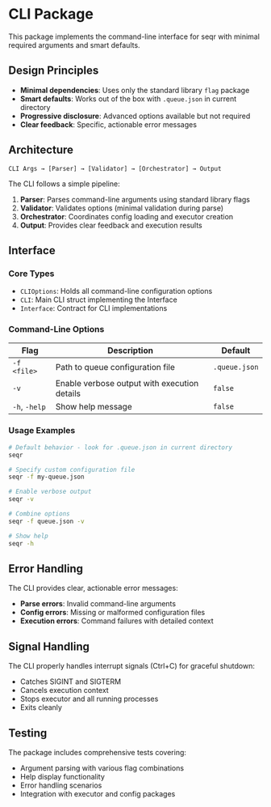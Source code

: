 # CLI Package

This package implements the command-line interface for seqr with minimal required arguments and smart defaults.

## Design Principles

- **Minimal dependencies**: Uses only the standard library `flag` package
- **Smart defaults**: Works out of the box with `.queue.json` in current directory
- **Progressive disclosure**: Advanced options available but not required
- **Clear feedback**: Specific, actionable error messages

## Architecture

```
CLI Args → [Parser] → [Validator] → [Orchestrator] → Output
```

The CLI follows a simple pipeline:
1. **Parser**: Parses command-line arguments using standard library flags
2. **Validator**: Validates options (minimal validation during parse)
3. **Orchestrator**: Coordinates config loading and executor creation
4. **Output**: Provides clear feedback and execution results

## Interface

### Core Types

- `CLIOptions`: Holds all command-line configuration options
- `CLI`: Main CLI struct implementing the Interface
- `Interface`: Contract for CLI implementations

### Command-Line Options

| Flag | Description | Default |
|------|-------------|---------|
| `-f <file>` | Path to queue configuration file | `.queue.json` |
| `-v` | Enable verbose output with execution details | `false` |
| `-h`, `-help` | Show help message | `false` |

### Usage Examples

```bash
# Default behavior - look for .queue.json in current directory
seqr

# Specify custom configuration file
seqr -f my-queue.json

# Enable verbose output
seqr -v

# Combine options
seqr -f queue.json -v

# Show help
seqr -h
```

## Error Handling

The CLI provides clear, actionable error messages:

- **Parse errors**: Invalid command-line arguments
- **Config errors**: Missing or malformed configuration files
- **Execution errors**: Command failures with detailed context

## Signal Handling

The CLI properly handles interrupt signals (Ctrl+C) for graceful shutdown:
- Catches SIGINT and SIGTERM
- Cancels execution context
- Stops executor and all running processes
- Exits cleanly

## Testing

The package includes comprehensive tests covering:
- Argument parsing with various flag combinations
- Help display functionality
- Error handling scenarios
- Integration with executor and config packages